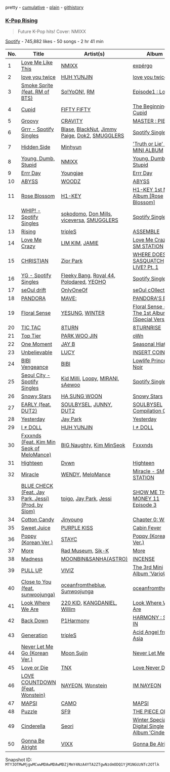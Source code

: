 pretty - [cumulative](/playlists/cumulative/37i9dQZF1DX4FcAKI5Nhzq.md) - [plain](/playlists/plain/37i9dQZF1DX4FcAKI5Nhzq) - [githistory](https://github.githistory.xyz/mackorone/spotify-playlist-archive/blob/main/playlists/plain/37i9dQZF1DX4FcAKI5Nhzq)

### [K\-Pop Rising](https://open.spotify.com/playlist/37i9dQZF1DX4FcAKI5Nhzq)

> Future K\-Pop hits! Cover: NMIXX

[Spotify](https://open.spotify.com/user/spotify) - 745,882 likes - 50 songs - 2 hr 41 min

| No. | Title | Artist(s) | Album | Length |
|---|---|---|---|---|
| 1 | [Love Me Like This](https://open.spotify.com/track/3o3bRIOKDwGOdqL9HBUNrO) | [NMIXX](https://open.spotify.com/artist/28ot3wh4oNmoFOdVajibBl) | [expérgo](https://open.spotify.com/album/6PjYm8BNtMDDsflyAQUcDx) | 3:08 |
| 2 | [love you twice](https://open.spotify.com/track/0GLXQAdrh4tdvz0JLw8DX8) | [HUH YUNJIN](https://open.spotify.com/artist/13yWtUnz63q5VIs5SwoMhy) | [love you twice](https://open.spotify.com/album/03NnLJWmvbNiDAk8l8W3b4) | 2:52 |
| 3 | [Smoke Sprite \(feat\. RM of BTS\)](https://open.spotify.com/track/5YSkDxmHvzSDWTu4MaEtfa) | [So!YoON!](https://open.spotify.com/artist/7H5EC2qaylGun66YeRrVHg), [RM](https://open.spotify.com/artist/2auC28zjQyVTsiZKNgPRGs) | [Episode1 : Love](https://open.spotify.com/album/7yoMXU6kgxjIsowenBxzwD) | 4:02 |
| 4 | [Cupid](https://open.spotify.com/track/4dKa5ZzlGqUy3Wo0yaXKNI) | [FIFTY FIFTY](https://open.spotify.com/artist/4GJ6xDCF5jaUqD6avOuQT6) | [The Beginning: Cupid](https://open.spotify.com/album/1ZXXEGGhHYgOEzYUjP6bPR) | 2:54 |
| 5 | [Groovy](https://open.spotify.com/track/7I2ue60s8PvCbc1Oovt5ph) | [CRAVITY](https://open.spotify.com/artist/6FkhUhUwSPl3mGB6mmE8wn) | [MASTER : PIECE](https://open.spotify.com/album/6vlYZzNPs1SCafyLKbmUrC) | 3:22 |
| 6 | [Grrr \- Spotify Singles](https://open.spotify.com/track/2UrBX2cG7ZSnN2SbgspmtK) | [Blase](https://open.spotify.com/artist/6XsOOgLCtnkkOv2uhZXuB0), [BlackNut](https://open.spotify.com/artist/0T8sqjCB5w57zxvW5lp3qJ), [Jimmy Paige](https://open.spotify.com/artist/0lb59tIBwWrDfP6X956pkK), [Dok2](https://open.spotify.com/artist/0rW6fVd3yuW2CF2sLYWQtE), [SMUGGLERS](https://open.spotify.com/artist/0brXIqiS2RuhcFnwLqMx9p) | [Spotify Singles](https://open.spotify.com/album/2XAl1NxzmOcAgtXNwYjqWn) | 3:56 |
| 7 | [Hidden Side](https://open.spotify.com/track/287Y0QDy6xhjrc9IjwZFUh) | [Minhyun](https://open.spotify.com/artist/7BwZlhJRHC1oVJr8lTxSLf) | ['Truth or Lie' \- 1st MINI ALBUM](https://open.spotify.com/album/0zL517sKU45pMGbNeq0UhB) | 2:57 |
| 8 | [Young, Dumb, Stupid](https://open.spotify.com/track/2s2PGt2yeQly8auhPuHGIn) | [NMIXX](https://open.spotify.com/artist/28ot3wh4oNmoFOdVajibBl) | [Young, Dumb, Stupid](https://open.spotify.com/album/5JdSdoglRlxgJDWiprRtY0) | 3:10 |
| 9 | [Errr Day](https://open.spotify.com/track/6q1tSNXzxeexSAXwp0dCiG) | [Youngjae](https://open.spotify.com/artist/5qUAtC3NwSLYme4JqjlGfQ) | [Errr Day](https://open.spotify.com/album/7uoPw6yndoEeatuxKzacnK) | 3:24 |
| 10 | [ABYSS](https://open.spotify.com/track/0mvQ0J2oRljP2lcOd3ewgn) | [WOODZ](https://open.spotify.com/artist/6y9nlaoynxSvoTGY09Vdcy) | [ABYSS](https://open.spotify.com/album/2PgBHwXf7FNCF8W0JyxXlo) | 3:52 |
| 11 | [Rose Blossom](https://open.spotify.com/track/29j6SXQOmfSbiemMriO25W) | [H1\-KEY](https://open.spotify.com/artist/5GwQwY63I9hrUUFlQB8FYU) | [H1\-KEY 1st Mini Album \[Rose Blossom\]](https://open.spotify.com/album/6SiQfUj2qhO7kg66BwvY9L) | 3:15 |
| 12 | [WHIP! \- Spotify Singles](https://open.spotify.com/track/0tW9Scup0VRKGlwD3Qvn4r) | [sokodomo](https://open.spotify.com/artist/23LskvW8ErKu8v1teU7xFZ), [Don Mills](https://open.spotify.com/artist/6bIsFWNkjQvSm5P4rqlxKn), [viceversa](https://open.spotify.com/artist/5M6uaTVVZuyAkdr60oWKrJ), [SMUGGLERS](https://open.spotify.com/artist/0brXIqiS2RuhcFnwLqMx9p) | [Spotify Singles](https://open.spotify.com/album/2UF4tunNCYC2VYyjkAk8ex) | 2:32 |
| 13 | [Rising](https://open.spotify.com/track/6QCPweR3aP6nj7P43WpiZs) | [tripleS](https://open.spotify.com/artist/5Z71xE9prhpHrqL5thVMyK) | [ASSEMBLE](https://open.spotify.com/album/6ArYgWdHk7mcG4knENgPN5) | 2:39 |
| 14 | [Love Me Crazy](https://open.spotify.com/track/0Ecg38NuC10SNJzxi1sudZ) | [LIM KIM](https://open.spotify.com/artist/4kGuk6HkL6hwuQrgSWISBv), [JAMIE](https://open.spotify.com/artist/2YXlVLKq3X3soXd2aXUtIT) | [Love Me Crazy \- SM STATION](https://open.spotify.com/album/0qRkKheCFfVQIQOYa0fP2D) | 3:00 |
| 15 | [CHRISTIAN](https://open.spotify.com/track/1FBdX6uTlbunrv0bu3tFnF) | [Zior Park](https://open.spotify.com/artist/4gkSpcyfxtm5OFoZCYWTeD) | [WHERE DOES SASQUATCH LIVE? Pt\. 1](https://open.spotify.com/album/2TUaUffgOaezf2b52HTTWE) | 3:41 |
| 16 | [YG \- Spotify Singles](https://open.spotify.com/track/0QeZDFhBQGIrFgkmaIEko9) | [Fleeky Bang](https://open.spotify.com/artist/4whHCEnN1w4cexp2J7h4OC), [Royal 44](https://open.spotify.com/artist/6I5eyZiVUpuPwE8mTXp7hC), [Polodared](https://open.spotify.com/artist/1Ri5P0CfdNxdIkHX6es8Xd), [YEOHO](https://open.spotify.com/artist/4228BjQOcYIzpST8mLwR2V) | [Spotify Singles](https://open.spotify.com/album/0PAZM8z8Xa56Lmp0DZzTSp) | 3:09 |
| 17 | [seOul drift](https://open.spotify.com/track/5NX9t5Oe3Cqywu1Gwq6OmJ) | [OnlyOneOf](https://open.spotify.com/artist/0iQGSzpJ0G0lsugv8jsJHd) | [seOul cOllectiOn](https://open.spotify.com/album/5eeMvNkW3nD4gbWLuDQGk5) | 3:21 |
| 18 | [PANDORA](https://open.spotify.com/track/70yszWsLJvNZuZwaHNMROf) | [MAVE:](https://open.spotify.com/artist/2ec7y2L98sHDYFylr7KqEx) | [PANDORA'S BOX](https://open.spotify.com/album/3uYJ8J1nYZB3sXjRNKWHGz) | 3:16 |
| 19 | [Floral Sense](https://open.spotify.com/track/7kqCeZ0OmIWDXoo6h9GMpw) | [YESUNG](https://open.spotify.com/artist/4hyF8Vtc73RYJr3RgTE2Zf), [WINTER](https://open.spotify.com/artist/3mPquBmMu97Iq9TpzQ6ayI) | [Floral Sense \- The 1st Album \(Special Version\)](https://open.spotify.com/album/3GiIDO4BTLwJuZWQszk4Tg) | 3:48 |
| 20 | [TIC TAC](https://open.spotify.com/track/60Oo6tKR0ckwZsRr95NrjL) | [8TURN](https://open.spotify.com/artist/7tCg9aiVKZ5Cmhbfb7UoqM) | [8TURNRISE](https://open.spotify.com/album/6fvrG4RkX06QBmmc9gA1OQ) | 3:22 |
| 21 | [Top Tier](https://open.spotify.com/track/70UObiGz3vxO2Gv9myhlVi) | [PARK WOO JIN](https://open.spotify.com/artist/0kS1oLtVdBidgH2aKloRKR) | [oWn](https://open.spotify.com/album/2wGcS6TVNM0DBxdAEidf4g) | 2:50 |
| 22 | [One Moment](https://open.spotify.com/track/3TYs2qtL4hCfZbMypOHYvQ) | [JAY B](https://open.spotify.com/artist/3IjHX8KZKoeq3X4QgXxqbT) | [Seasonal Hiatus](https://open.spotify.com/album/0aIwKONwBn7YD25RrM4445) | 3:38 |
| 23 | [Unbelievable](https://open.spotify.com/track/6q4L77QLqOzilFDrLCWc5a) | [LUCY](https://open.spotify.com/artist/4eh2JeBpQaScfHKKXZh5vO) | [INSERT COIN](https://open.spotify.com/album/1IcPMPH0AAF4WKoXlMAhod) | 3:57 |
| 24 | [BIBI Vengeance](https://open.spotify.com/track/0ra3bPUOj2YnY4FJHXtgHZ) | [BIBI](https://open.spotify.com/artist/6UbmqUEgjLA6jAcXwbM1Z9) | [Lowlife Princess: Noir](https://open.spotify.com/album/2ZYIby6irhfnCE3uQDBCi0) | 2:45 |
| 25 | [Seoul City \- Spotify Singles](https://open.spotify.com/track/2ZXUclexEqoF3MsLK33xsx) | [Kid Milli](https://open.spotify.com/artist/7IWshUcKfJyDWrbiF2XT8J), [Loopy](https://open.spotify.com/artist/3l9s67pOK4Stw9yW1wr0Bg), [MIRANI](https://open.spotify.com/artist/6N7b9mUVwn885jI7RRg8no), [sAewoo](https://open.spotify.com/artist/5JzGdNWFlf4S7upAVbiX35) | [Spotify Singles](https://open.spotify.com/album/7IDwq3HwkSlakUOBKmTrqK) | 3:34 |
| 26 | [Snowy Stars](https://open.spotify.com/track/06apJIcWEUor6vHBE2epR4) | [HA SUNG WOON](https://open.spotify.com/artist/3OBkZ9NG8F0Fn4oNpg0yuU) | [Snowy Stars](https://open.spotify.com/album/1pPgVjXaXsFYyQDUopeiW8) | 4:10 |
| 27 | [EARLY \(feat\. DUT2\)](https://open.spotify.com/track/4WZUZ7izRSUYhocujt9uDh) | [SOULBYSEL](https://open.spotify.com/artist/64XKgSVwpKMMZmAUftB1Hp), [JUNNY](https://open.spotify.com/artist/0lgENJQUkqkDbpsTYEayOr), [DUT2](https://open.spotify.com/artist/4YCMBr9I1zesFyMMyoc4pX) | [SOULBYSEL Compilation 04](https://open.spotify.com/album/6h8gTvlQIvC2ZZCFGTFbgm) | 3:02 |
| 28 | [Yesterday](https://open.spotify.com/track/4mPOgPXaXFBQ9dCg6OGEFv) | [Jay Park](https://open.spotify.com/artist/4XDi67ZENZcbfKnvMnTYsI) | [Yesterday](https://open.spotify.com/album/2SrVGg8uLdBqztuflHxiiT) | 3:11 |
| 29 | [I ≠ DOLL](https://open.spotify.com/track/1d6xaY4JvvqTWfgCeJAtWa) | [HUH YUNJIN](https://open.spotify.com/artist/13yWtUnz63q5VIs5SwoMhy) | [I ≠ DOLL](https://open.spotify.com/album/4i7Qx3fYBVlXJ7OOvqPXlT) | 2:30 |
| 30 | [Fxxxnds \(Feat\. Kim Min Seok of MeloMance\)](https://open.spotify.com/track/0S2GNnqAHC96zqB8ZIcxg4) | [BIG Naughty](https://open.spotify.com/artist/7cEaNXXTHx3LokbjUUyHal), [Kim MinSeok](https://open.spotify.com/artist/3CHn74oCO6xiThDGQcDMeA) | [Fxxxnds](https://open.spotify.com/album/7rwRRay2hz12bl652kIOTH) | 3:29 |
| 31 | [Highteen](https://open.spotify.com/track/4HcnOrtYTFOLyZrfC7BQ9U) | [Dvwn](https://open.spotify.com/artist/6WWUJGBY4ETAE22tRmgJ8b) | [Highteen](https://open.spotify.com/album/0KOiVCCpmrK72XwMIL4ieW) | 3:01 |
| 32 | [Miracle](https://open.spotify.com/track/03foRBkthqRkysYT7FxWZV) | [WENDY](https://open.spotify.com/artist/0FRUZvZNPzM3YJMABJxf2K), [MeloMance](https://open.spotify.com/artist/6k4r73Wq8nhkCDoUsECL1e) | [Miracle \- SM STATION](https://open.spotify.com/album/54O0kItm5ej0HThVMIv5hF) | 4:12 |
| 33 | [BLUE CHECK \(Feat\. Jay Park, Jessi\) \(Prod\. by Slom\)](https://open.spotify.com/track/7aNA0yQbOYu3HKWv9zElJX) | [toigo](https://open.spotify.com/artist/5tTstLTFQFGb2dBb6h9zeG), [Jay Park](https://open.spotify.com/artist/4XDi67ZENZcbfKnvMnTYsI), [Jessi](https://open.spotify.com/artist/64k5e9kV9MdukXjFrR5R37) | [SHOW ME THE MONEY 11 Episode 3](https://open.spotify.com/album/5LsGOvNXMG46qugdghRGRF) | 3:28 |
| 34 | [Cotton Candy](https://open.spotify.com/track/4DxEb2Pk4KAAFqqD241whz) | [Jinyoung](https://open.spotify.com/artist/0cA67OQaC4zDkxvGmWqKu7) | [Chapter 0: WITH](https://open.spotify.com/album/30vQSjAJPOlFj0otYyvYki) | 3:19 |
| 35 | [Sweet Juice](https://open.spotify.com/track/2th6UWbfVz3hsSDzQAKqy2) | [PURPLE KISS](https://open.spotify.com/artist/62T5PGHWJ9sxP2SJq20IHq) | [Cabin Fever](https://open.spotify.com/album/4uIqXyViDoMKFuuw12kYMO) | 3:12 |
| 36 | [Poppy \(Korean Ver.\)](https://open.spotify.com/track/7a86ARVnm366v2UY1z9Ak8) | [STAYC](https://open.spotify.com/artist/01XYiBYaoMJcNhPokrg0l0) | [Poppy \(Korean Ver.\)](https://open.spotify.com/album/5zjvNPacLQjzsBVDxyhuiu) | 2:58 |
| 37 | [More](https://open.spotify.com/track/6VacU6Uf16RkcQWUv3Z5Vq) | [Rad Museum](https://open.spotify.com/artist/6UdKtISMXYKSR8jcgtFePo), [Sik\-K](https://open.spotify.com/artist/5DIi2JWfQPTKffaVBlIYRn) | [More](https://open.spotify.com/album/5fdVNrQ2PoMTyhFXPPWu7L) | 2:41 |
| 38 | [Madness](https://open.spotify.com/track/7n21DchMhEHga46iMecQHW) | [MOONBIN&SANHA\(ASTRO\)](https://open.spotify.com/artist/2jrwm2knXPMawr5p8FuC2h) | [INCENSE](https://open.spotify.com/album/7xKTS5lUeMzF5pyhVj505Z) | 2:57 |
| 39 | [PULL UP](https://open.spotify.com/track/4Jmrkz9hytD3jaLDkZ7Qvc) | [VIVIZ](https://open.spotify.com/artist/7Lq3yAtwi0Z7zpxEwbQQNZ) | [The 3rd Mini Album 'VarioUS'](https://open.spotify.com/album/2XZJWoPAW0Ah1msTIFXFSt) | 2:55 |
| 40 | [Close to You \(feat\. sunwoojunga\)](https://open.spotify.com/track/5NUaCwrNWlV8tVwY6zTY4F) | [oceanfromtheblue](https://open.spotify.com/artist/76eIrOIqck4yuOhrYZGx3a), [Sunwoojunga](https://open.spotify.com/artist/04L3elxyr0XFua2Ek3domW) | [oceanfromtheblue](https://open.spotify.com/album/0M8HgrImu8DbqaHJ8dCjYg) | 2:55 |
| 41 | [Look Where We Are](https://open.spotify.com/track/4I3kvtjNBcJWI7H9bszT75) | [220 KID](https://open.spotify.com/artist/4Euia7UzdRshy1DJOSMTcs), [KANGDANIEL](https://open.spotify.com/artist/5vGoWnZO65NBgiZYBmi3iW), [Willim](https://open.spotify.com/artist/5bp5XaFz8Py4UFEhQ6FZRk) | [Look Where We Are](https://open.spotify.com/album/108Pp4ZFqOsChhw1g9MFFD) | 3:12 |
| 42 | [Back Down](https://open.spotify.com/track/7EP9G7AIKrywWGdYsYZzGv) | [P1Harmony](https://open.spotify.com/artist/3JjvsPeGMbDJqsphe2z8xU) | [HARMONY : SET IN](https://open.spotify.com/album/1JDHisMjuJ1QkhcXiiLnnX) | 2:48 |
| 43 | [Generation](https://open.spotify.com/track/1RHTdr5QfviCYI70QPPDJN) | [tripleS](https://open.spotify.com/artist/5Z71xE9prhpHrqL5thVMyK) | [Acid Angel from Asia <ACCESS>](https://open.spotify.com/album/0EsUBCjxGF328J7VRAE48Y) | 2:44 |
| 44 | [Never Let Me Go \(Korean Ver.\)](https://open.spotify.com/track/53qhnJwezZdvrH2wyaG8hb) | [Moon Sujin](https://open.spotify.com/artist/36MQil20hjOpG5f52NQ4du) | [Never Let Me Go](https://open.spotify.com/album/0kv9JCJCu71C5g0Un6trnq) | 3:03 |
| 45 | [Love or Die](https://open.spotify.com/track/5JDfcFU6lCYU7jQJ8dDo8v) | [TNX](https://open.spotify.com/artist/0DRiXmEOc6dJ6Rug3xi4HZ) | [Love Never Dies](https://open.spotify.com/album/0r8x30PzZEBtxJsLpwHHwL) | 3:05 |
| 46 | [LOVE COUNTDOWN \(Feat\. Wonstein\)](https://open.spotify.com/track/0GnydTKmczMoKOEl1D4URI) | [NAYEON](https://open.spotify.com/artist/1VwDG9aBflQupaFNjUru9A), [Wonstein](https://open.spotify.com/artist/5o615XColiSVMPDWlslKSk) | [IM NAYEON](https://open.spotify.com/album/0wqjfojWuTcbEvwaizvTMw) | 3:17 |
| 47 | [MAPSI](https://open.spotify.com/track/4CkCx4BUC7Be2fcGX1UCxG) | [CAMO](https://open.spotify.com/artist/2YkhzcYyxJvtl5W6pY0PuF) | [MAPSI](https://open.spotify.com/album/2D1OkejpfnqXVPoxhrQM05) | 2:40 |
| 48 | [Puzzle](https://open.spotify.com/track/5QYXBAiagfRIwzlouAnJXQ) | [SF9](https://open.spotify.com/artist/7LOmc7gyMVMOWF8qwEdn2X) | [THE PIECE OF9](https://open.spotify.com/album/5SPtURpxbD8ZCIKRpjQWpo) | 3:36 |
| 49 | [Cinderella](https://open.spotify.com/track/44p0v6RpEcT0ozV5WSM0b3) | [Seori](https://open.spotify.com/artist/2bWTIIQP9zaVc55RaMGu7e) | [Winter Special Digital Single Album ′Cinderella′](https://open.spotify.com/album/1qozj4ZBLq6zBeNyyWKle1) | 3:00 |
| 50 | [Gonna Be Alright](https://open.spotify.com/track/6V5b8CHXRUSi0jbJfyOVdO) | [VIXX](https://open.spotify.com/artist/5BkB3rXc0qIdUtuEnhbK0A) | [Gonna Be Alright](https://open.spotify.com/album/6RPpa5Wj8EfSAkOLBE8Nbe) | 2:59 |

Snapshot ID: `MTY3OTMwMjgwMCwwMDAwMDAwMDZjMmY4NzA4YTA2ZTgwNzdmODQ1YjM1NGUzNTc2OTlk`
